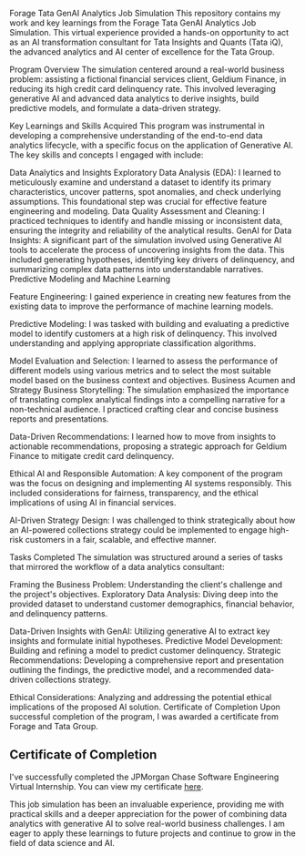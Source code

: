 Forage Tata GenAI Analytics Job Simulation
This repository contains my work and key learnings from the Forage Tata GenAI Analytics Job Simulation. This virtual experience provided a hands-on opportunity to act as an AI transformation consultant for Tata Insights and Quants (Tata iQ), the advanced analytics and AI center of excellence for the Tata Group.

Program Overview
The simulation centered around a real-world business problem: assisting a fictional financial services client, Geldium Finance, in reducing its high credit card delinquency rate. This involved leveraging generative AI and advanced data analytics to derive insights, build predictive models, and formulate a data-driven strategy.

Key Learnings and Skills Acquired
This program was instrumental in developing a comprehensive understanding of the end-to-end data analytics lifecycle, with a specific focus on the application of Generative AI. The key skills and concepts I engaged with include:

Data Analytics and Insights
Exploratory Data Analysis (EDA): I learned to meticulously examine and understand a dataset to identify its primary characteristics, uncover patterns, spot anomalies, and check underlying assumptions. This foundational step was crucial for effective feature engineering and modeling.
Data Quality Assessment and Cleaning: I practiced techniques to identify and handle missing or inconsistent data, ensuring the integrity and reliability of the analytical results.
GenAI for Data Insights: A significant part of the simulation involved using Generative AI tools to accelerate the process of uncovering insights from the data. This included generating hypotheses, identifying key drivers of delinquency, and summarizing complex data patterns into understandable narratives.
Predictive Modeling and Machine Learning

Feature Engineering: I gained experience in creating new features from the existing data to improve the performance of machine learning models.

Predictive Modeling: I was tasked with building and evaluating a predictive model to identify customers at a high risk of delinquency. This involved understanding and applying appropriate classification algorithms.

Model Evaluation and Selection: I learned to assess the performance of different models using various metrics and to select the most suitable model based on the business context and objectives.
Business Acumen and Strategy
Business Storytelling: The simulation emphasized the importance of translating complex analytical findings into a compelling narrative for a non-technical audience. I practiced crafting clear and concise business reports and presentations.

Data-Driven Recommendations: I learned how to move from insights to actionable recommendations, proposing a strategic approach for Geldium Finance to mitigate credit card delinquency.

Ethical AI and Responsible Automation: A key component of the program was the focus on designing and implementing AI systems responsibly. This included considerations for fairness, transparency, and the ethical implications of using AI in financial services.

AI-Driven Strategy Design: I was challenged to think strategically about how an AI-powered collections strategy could be implemented to engage high-risk customers in a fair, scalable, and effective manner.

Tasks Completed
The simulation was structured around a series of tasks that mirrored the workflow of a data analytics consultant:

Framing the Business Problem: Understanding the client's challenge and the project's objectives.
Exploratory Data Analysis: Diving deep into the provided dataset to understand customer demographics, financial behavior, and delinquency patterns.

Data-Driven Insights with GenAI: Utilizing generative AI to extract key insights and formulate initial hypotheses.
Predictive Model Development: Building and refining a model to predict customer delinquency.
Strategic Recommendations: Developing a comprehensive report and presentation outlining the findings, the predictive model, and a recommended data-driven collections strategy.

Ethical Considerations: Analyzing and addressing the potential ethical implications of the proposed AI solution.
Certificate of Completion
Upon successful completion of the program, I was awarded a certificate from Forage and Tata Group.
## Certificate of Completion
I've successfully completed the JPMorgan Chase Software Engineering Virtual Internship. You can view my certificate [here](assets/tata-genai-certificate.png).



This job simulation has been an invaluable experience, providing me with practical skills and a deeper appreciation for the power of combining data analytics with generative AI to solve real-world business challenges. I am eager to apply these learnings to future projects and continue to grow in the field of data science and AI.
